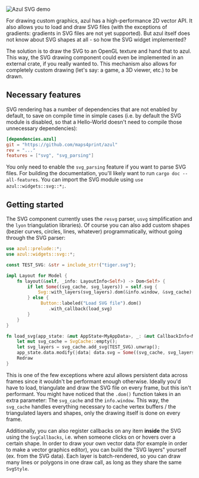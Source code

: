 ![Azul SVG demo](https://i.imgur.com/JQvtmxA.png)

For drawing custom graphics, azul has a high-performance 2D vector API. It also
allows you to load and draw SVG files (with the exceptions of gradients: gradients
in SVG files are not yet supported). But azul itself does not know about SVG shapes
at all - so how the SVG widget implemented?

The solution is to draw the SVG to an OpenGL texture and hand that to azul. This
way, the SVG drawing component could even be implemented in an external crate, if
you really wanted to. This mechanism also allows for completely custom drawing
(let's say: a game, a 3D viewer, etc.) to be drawn.

## Necessary features

SVG rendering has a number of dependencies that are not enabled by default, to save
on compile time in simple cases (i.e. by default the SVG module is disabled, so
that a Hello-World doesn't need to compile those unnecessary dependencies):

```toml
[dependencies.azul]
git = "https://github.com/maps4print/azul"
rev = "..."
features = ["svg", "svg_parsing"]
```

You only need to enable the `svg_parsing` feature if you want to parse SVG files.
For building the documentation, you'll likely want to run `cargo doc --all-features`.
You can import the SVG module using `use azul::widgets::svg::*;`.

## Getting started

The SVG component currently uses  the `resvg` parser, `usvg` simplification and the
`lyon` triangulation libraries). Of course you can also add custom shapes
(bezier curves, circles, lines, whatever) programmatically, without going through
the SVG parser:

```rust
use azul::prelude::*;
use azul::widgets::svg::*;

const TEST_SVG: &str = include_str!("tiger.svg");

impl Layout for Model {
    fn layout(&self, _info: LayoutInfo<Self>) -> Dom<Self> {
        if let Some((svg_cache, svg_layers)) = self.svg {
            Svg::with_layers(svg_layers).dom(&info.window, &svg_cache)
        } else {
             Button::labeled("Load SVG file").dom()
                .with_callback(load_svg)
        }
    }
}

fn load_svg(app_state: &mut AppState<MyAppData>, _: &mut CallbackInfo<MyAppData>) -> UpdateScreen {
    let mut svg_cache = SvgCache::empty();
    let svg_layers = svg_cache.add_svg(TEST_SVG).unwrap();
    app_state.data.modify(|data| data.svg = Some((svg_cache, svg_layers)));
    Redraw
}
```

This is one of the few exceptions where azul allows persistent data across frames
since it wouldn't be performant enough otherwise. Ideally you'd have to load, triangulate
and draw the SVG file on every frame, but this isn't performant. You might have
noticed that the `.dom()` function takes in an extra parameter: The `svg_cache`
and the `info.window`. This way, the `svg_cache` handles everything necessary to
cache vertex buffers / the triangulated layers and shapes, only the drawing itself
is done on every frame.

Additionally, you can also register callbacks on any item **inside** the SVG using the
`SvgCallbacks`, i.e. when someone clicks on or hovers over a certain shape. In order
to draw your own vector data (for example in order to make a vector graphics editor),
you can build the "SVG layers" yourself (ex. from the SVG data). Each layer is
batch-rendered, so you can draw many lines or polygons in one draw call, as long as
they share the same `SvgStyle`.